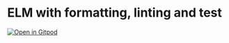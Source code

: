 # ELM with formatting, linting and test

[![Open in Gitpod](https://gitpod.io/button/open-in-gitpod.svg)](https://gitpod.io/#WORKDIR=elm/https://gitlab.com/pinage404/nix-sandboxes)
